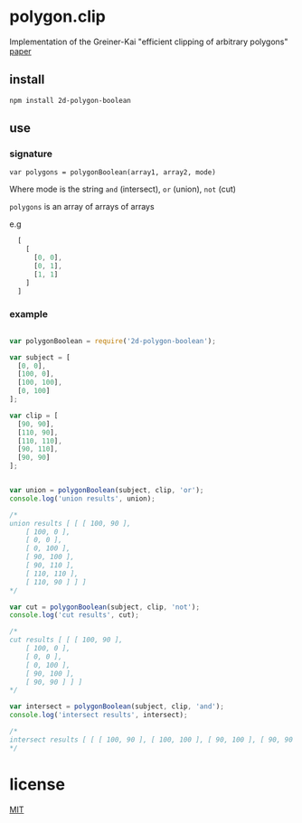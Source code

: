 # polygon.clip

Implementation of the Greiner-Kai "efficient clipping of arbitrary polygons" [paper](http://www.inf.usi.ch/hormann/papers/Greiner.1998.ECO.pdf)

## install

`npm install 2d-polygon-boolean`

## use

### signature

`var polygons = polygonBoolean(array1, array2, mode)`

Where mode is the string `and` (intersect), `or` (union), `not` (cut)

`polygons` is an array of arrays of arrays

e.g
```javascript
  [
    [
      [0, 0],
      [0, 1],
      [1, 1]
    ]
  ]
```
### example

```javascript

var polygonBoolean = require('2d-polygon-boolean');

var subject = [
  [0, 0],
  [100, 0],
  [100, 100],
  [0, 100]
];

var clip = [
  [90, 90],
  [110, 90],
  [110, 110],
  [90, 110],
  [90, 90]
];


var union = polygonBoolean(subject, clip, 'or');
console.log('union results', union);

/*
union results [ [ [ 100, 90 ],
    [ 100, 0 ],
    [ 0, 0 ],
    [ 0, 100 ],
    [ 90, 100 ],
    [ 90, 110 ],
    [ 110, 110 ],
    [ 110, 90 ] ] ]
*/

var cut = polygonBoolean(subject, clip, 'not');
console.log('cut results', cut);

/*
cut results [ [ [ 100, 90 ],
    [ 100, 0 ],
    [ 0, 0 ],
    [ 0, 100 ],
    [ 90, 100 ],
    [ 90, 90 ] ] ]
*/

var intersect = polygonBoolean(subject, clip, 'and');
console.log('intersect results', intersect);

/*
intersect results [ [ [ 100, 90 ], [ 100, 100 ], [ 90, 100 ], [ 90, 90 ] ] ]
*/
```

# license

[MIT](LICENSE.txt)
